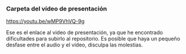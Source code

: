 ### Carpeta del vídeo de presentación

https://youtu.be/wMP9VhVQ-9g

Ese es el enlace al video de presentación, ya que he encontrado dificultades para subirlo al repositorio. Es posible que haya un pequeño desfase entre el audio y el vídeo, disculpa las molestias. 